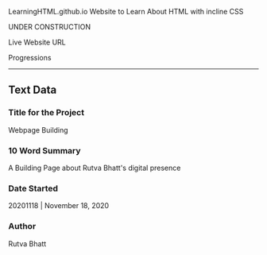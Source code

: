 LearningHTML.github.io
Website to Learn About HTML with incline CSS

UNDER CONSTRUCTION

Live Website URL

Progressions




---
## Text Data

### Title for the Project
Webpage Building

### 10 Word Summary
A Building Page about Rutva Bhatt's digital presence

### Date Started
20201118 | November 18, 2020

### Author
Rutva Bhatt
